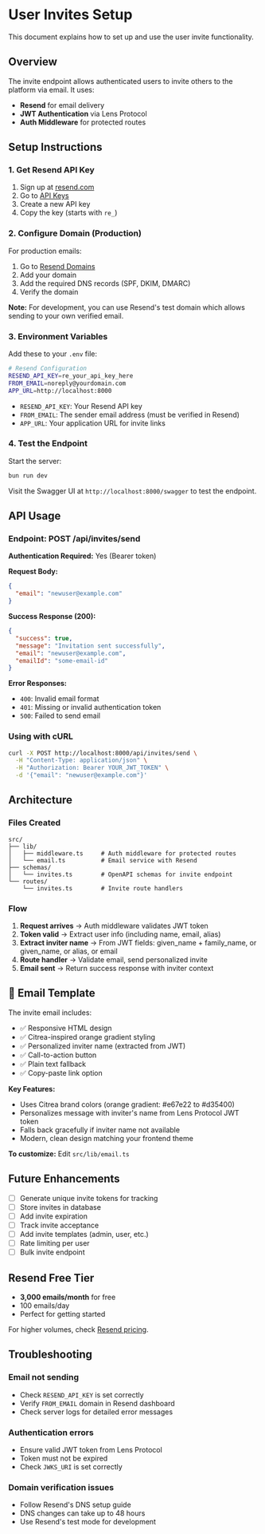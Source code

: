 # User Invites Setup

This document explains how to set up and use the user invite functionality.

## Overview

The invite endpoint allows authenticated users to invite others to the platform via email. It uses:
- **Resend** for email delivery
- **JWT Authentication** via Lens Protocol
- **Auth Middleware** for protected routes

## Setup Instructions

### 1. Get Resend API Key

1. Sign up at [resend.com](https://resend.com)
2. Go to [API Keys](https://resend.com/api-keys)
3. Create a new API key
4. Copy the key (starts with `re_`)

### 2. Configure Domain (Production)

For production emails:
1. Go to [Resend Domains](https://resend.com/domains)
2. Add your domain
3. Add the required DNS records (SPF, DKIM, DMARC)
4. Verify the domain

**Note:** For development, you can use Resend's test domain which allows sending to your own verified email.

### 3. Environment Variables

Add these to your `.env` file:

```bash
# Resend Configuration
RESEND_API_KEY=re_your_api_key_here
FROM_EMAIL=noreply@yourdomain.com
APP_URL=http://localhost:8000
```

- `RESEND_API_KEY`: Your Resend API key
- `FROM_EMAIL`: The sender email address (must be verified in Resend)
- `APP_URL`: Your application URL for invite links

### 4. Test the Endpoint

Start the server:
```bash
bun run dev
```

Visit the Swagger UI at `http://localhost:8000/swagger` to test the endpoint.

## API Usage

### Endpoint: POST /api/invites/send

**Authentication Required:** Yes (Bearer token)

**Request Body:**
```json
{
  "email": "newuser@example.com"
}
```

**Success Response (200):**
```json
{
  "success": true,
  "message": "Invitation sent successfully",
  "email": "newuser@example.com",
  "emailId": "some-email-id"
}
```

**Error Responses:**

- `400`: Invalid email format
- `401`: Missing or invalid authentication token
- `500`: Failed to send email

### Using with cURL

```bash
curl -X POST http://localhost:8000/api/invites/send \
  -H "Content-Type: application/json" \
  -H "Authorization: Bearer YOUR_JWT_TOKEN" \
  -d '{"email": "newuser@example.com"}'
```

## Architecture

### Files Created

```
src/
├── lib/
│   ├── middleware.ts     # Auth middleware for protected routes
│   └── email.ts          # Email service with Resend
├── schemas/
│   └── invites.ts        # OpenAPI schemas for invite endpoint
└── routes/
    └── invites.ts        # Invite route handlers
```

### Flow

1. **Request arrives** → Auth middleware validates JWT token
2. **Token valid** → Extract user info (including name, email, alias)
3. **Extract inviter name** → From JWT fields: given_name + family_name, or given_name, or alias, or email
4. **Route handler** → Validate email, send personalized invite
5. **Email sent** → Return success response with inviter context

## 🎨 Email Template

The invite email includes:
- ✅ Responsive HTML design
- ✅ Citrea-inspired orange gradient styling
- ✅ Personalized inviter name (extracted from JWT)
- ✅ Call-to-action button
- ✅ Plain text fallback
- ✅ Copy-paste link option

**Key Features:**
- Uses Citrea brand colors (orange gradient: #e67e22 to #d35400)
- Personalizes message with inviter's name from Lens Protocol JWT token
- Falls back gracefully if inviter name not available
- Modern, clean design matching your frontend theme

**To customize:** Edit `src/lib/email.ts`

## Future Enhancements

- [ ] Generate unique invite tokens for tracking
- [ ] Store invites in database
- [ ] Add invite expiration
- [ ] Track invite acceptance
- [ ] Add invite templates (admin, user, etc.)
- [ ] Rate limiting per user
- [ ] Bulk invite endpoint

## Resend Free Tier

- **3,000 emails/month** for free
- 100 emails/day
- Perfect for getting started

For higher volumes, check [Resend pricing](https://resend.com/pricing).

## Troubleshooting

### Email not sending
- Check `RESEND_API_KEY` is set correctly
- Verify `FROM_EMAIL` domain in Resend dashboard
- Check server logs for detailed error messages

### Authentication errors
- Ensure valid JWT token from Lens Protocol
- Token must not be expired
- Check `JWKS_URI` is set correctly

### Domain verification issues
- Follow Resend's DNS setup guide
- DNS changes can take up to 48 hours
- Use Resend's test mode for development
